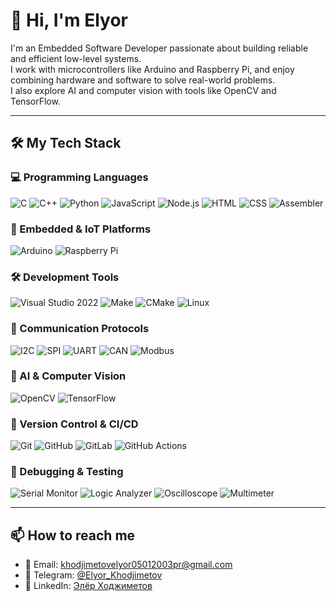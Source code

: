 # 👋 Hi, I'm Elyor


I'm an Embedded Software Developer passionate about building reliable and efficient low-level systems.  
I work with microcontrollers like Arduino and Raspberry Pi, and enjoy combining hardware and software to solve real-world problems.  
I also explore AI and computer vision with tools like OpenCV and TensorFlow.  

---

## 🛠️ My Tech Stack

### 💻 Programming Languages
![C](https://img.shields.io/badge/C-00599C?style=flat&logo=c&logoColor=white)
![C++](https://img.shields.io/badge/C++-00599C?style=flat&logo=c%2B%2B&logoColor=white)
![Python](https://img.shields.io/badge/Python-3776AB?style=flat&logo=python&logoColor=white)
![JavaScript](https://img.shields.io/badge/JavaScript-F7DF1E?style=flat&logo=javascript&logoColor=black)
![Node.js](https://img.shields.io/badge/Node.js-339933?style=flat&logo=nodedotjs&logoColor=white)
![HTML](https://img.shields.io/badge/HTML5-E34F26?style=flat&logo=html5&logoColor=white)
![CSS](https://img.shields.io/badge/CSS3-1572B6?style=flat&logo=css3&logoColor=white)
![Assembler](https://img.shields.io/badge/Assembler-000000?style=flat)

### 🤖 Embedded & IoT Platforms
![Arduino](https://img.shields.io/badge/Arduino-00979D?style=flat&logo=arduino&logoColor=white)
![Raspberry Pi](https://img.shields.io/badge/Raspberry%20Pi-A22846?style=flat&logo=raspberrypi&logoColor=white)

### 🛠️ Development Tools
![Visual Studio 2022](https://img.shields.io/badge/Visual%20Studio%202022-5C2D91?style=flat&logo=visualstudio&logoColor=white)
![Make](https://img.shields.io/badge/Make-3776AB?style=flat)
![CMake](https://img.shields.io/badge/CMake-064F8C?style=flat&logo=cmake&logoColor=white)
![Linux](https://img.shields.io/badge/Linux-FCC624?style=flat&logo=linux&logoColor=black)

### 📡 Communication Protocols
![I2C](https://img.shields.io/badge/I2C-000000?style=flat)
![SPI](https://img.shields.io/badge/SPI-000000?style=flat)
![UART](https://img.shields.io/badge/UART-000000?style=flat)
![CAN](https://img.shields.io/badge/CAN-000000?style=flat)
![Modbus](https://img.shields.io/badge/Modbus-00599C?style=flat)

### 🧠 AI & Computer Vision
![OpenCV](https://img.shields.io/badge/OpenCV-5C3EE8?style=flat&logo=opencv&logoColor=white)
![TensorFlow](https://img.shields.io/badge/TensorFlow-FF6F00?style=flat&logo=tensorflow&logoColor=white)

### 🔄 Version Control & CI/CD
![Git](https://img.shields.io/badge/Git-F05032?style=flat&logo=git&logoColor=white)
![GitHub](https://img.shields.io/badge/GitHub-181717?style=flat&logo=github&logoColor=white)
![GitLab](https://img.shields.io/badge/GitLab-FC6D26?style=flat&logo=gitlab&logoColor=white)
![GitHub Actions](https://img.shields.io/badge/GitHub%20Actions-2088FF?style=flat&logo=githubactions&logoColor=white)


### 🧪 Debugging & Testing
![Serial Monitor](https://img.shields.io/badge/Serial%20Monitor-000000?style=flat)
![Logic Analyzer](https://img.shields.io/badge/Logic%20Analyzer-000000?style=flat)
![Oscilloscope](https://img.shields.io/badge/Oscilloscope-000000?style=flat)
![Multimeter](https://img.shields.io/badge/Multimeter-000000?style=flat)

---

## 📫 How to reach me

- 📧 Email: khodjimetovelyor05012003pr@gmail.com  
- 💬 Telegram: [@Elyor_Khodjimetov](https://t.me/Elyor_Khodjimetov)  
- 💼 LinkedIn: [Элёр Ходжиметов](https://www.linkedin.com/in/элёр-ходжиметов-406750337)

